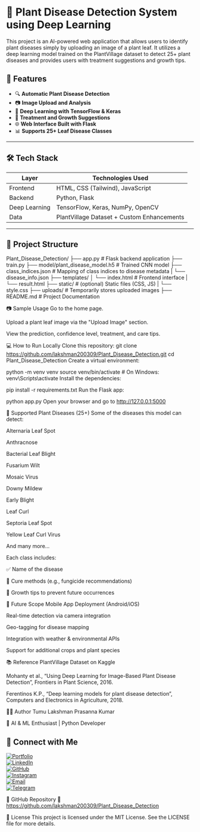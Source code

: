 # 🌿 Plant Disease Detection System using Deep Learning

This project is an AI-powered web application that allows users to identify plant diseases simply by uploading an image of a plant leaf. It utilizes a deep learning model trained on the PlantVillage dataset to detect 25+ plant diseases and provides users with treatment suggestions and growth tips.

## 🚀 Features

- 🔍 **Automatic Plant Disease Detection**
- 📷 **Image Upload and Analysis**
- 🧠 **Deep Learning with TensorFlow & Keras**
- 🌱 **Treatment and Growth Suggestions**
- 🌐 **Web Interface Built with Flask**
- 📊 **Supports 25+ Leaf Disease Classes**

---

## 🛠️ Tech Stack

| Layer       | Technologies Used                                  |
|-------------|-----------------------------------------------------|
| Frontend    | HTML, CSS (Tailwind), JavaScript                    |
| Backend     | Python, Flask                                       |
| Deep Learning | TensorFlow, Keras, NumPy, OpenCV                 |
| Data        | PlantVillage Dataset + Custom Enhancements          |

---

## 📂 Project Structure

Plant_Disease_Detection/
├── app.py                    # Flask backend application
├── train.py
├── model/plant_disease_model.h5   # Trained CNN model
├── class_indices.json        # Mapping of class indices to disease metadata
|   └── disease_info.json
├── templates/
│   └── index.html            # Frontend interface
|   └── result.html
├── static/                   # (optional) Static files (CSS, JS)
|   └── style.css
├── uploads/                  # Temporarily stores uploaded images
├── README.md                 # Project Documentation


📷 Sample Usage
Go to the home page.

Upload a plant leaf image via the "Upload Image" section.

View the prediction, confidence level, treatment, and care tips.

💻 How to Run Locally
Clone this repository:
git clone https://github.com/lakshman200309/Plant_Disease_Detection.git
cd Plant_Disease_Detection
Create a virtual environment:

python -m venv venv
source venv/bin/activate  # On Windows: venv\Scripts\activate
Install the dependencies:

pip install -r requirements.txt
Run the Flask app:

python app.py
Open your browser and go to http://127.0.0.1:5000

🧪 Supported Plant Diseases (25+)
Some of the diseases this model can detect:

Alternaria Leaf Spot

Anthracnose

Bacterial Leaf Blight

Fusarium Wilt

Mosaic Virus

Downy Mildew

Early Blight

Leaf Curl

Septoria Leaf Spot

Yellow Leaf Curl Virus

And many more...

Each class includes:

✅ Name of the disease

💊 Cure methods (e.g., fungicide recommendations)

🌱 Growth tips to prevent future occurrences

🔮 Future Scope
Mobile App Deployment (Android/iOS)

Real-time detection via camera integration

Geo-tagging for disease mapping

Integration with weather & environmental APIs

Support for additional crops and plant species

📚 Reference
PlantVillage Dataset on Kaggle

Mohanty et al., “Using Deep Learning for Image-Based Plant Disease Detection”, Frontiers in Plant Science, 2016.

Ferentinos K.P., “Deep learning models for plant disease detection”, Computers and Electronics in Agriculture, 2018.

👨‍💻 Author
Tumu Lakshman Prasanna Kumar

💼 AI & ML Enthusiast | Python Developer

## 👤 Connect with Me

[![Portfolio](https://img.shields.io/badge/Portfolio-Visit-green?style=for-the-badge&logo=google-chrome)](https://lakshman200309.github.io/Personal_Portfolio/)  
[![LinkedIn](https://img.shields.io/badge/LinkedIn-Connect-blue?style=for-the-badge&logo=linkedin)](https://www.linkedin.com/in/tumu-lakshman-prasanna-kumar-a37561270)  
[![GitHub](https://img.shields.io/badge/GitHub-Follow-181717?style=for-the-badge&logo=github)](https://github.com/lakshman200309)  
[![Instagram](https://img.shields.io/badge/Instagram-Follow-E4405F?style=for-the-badge&logo=instagram)](https://www.instagram.com/i_m_the_hotstar)  
[![Email](https://img.shields.io/badge/Email-Contact-red?style=for-the-badge&logo=gmail)](mailto:lpkumartumu@gmail.com)  
[![Telegram](https://img.shields.io/badge/Telegram-Chat-2CA5E0?style=for-the-badge&logo=telegram)](https://t.me/+919490200309)

📌 GitHub Repository
🔗 https://github.com/lakshman200309/Plant_Disease_Detection

📄 License
This project is licensed under the MIT License. See the LICENSE file for more details.
